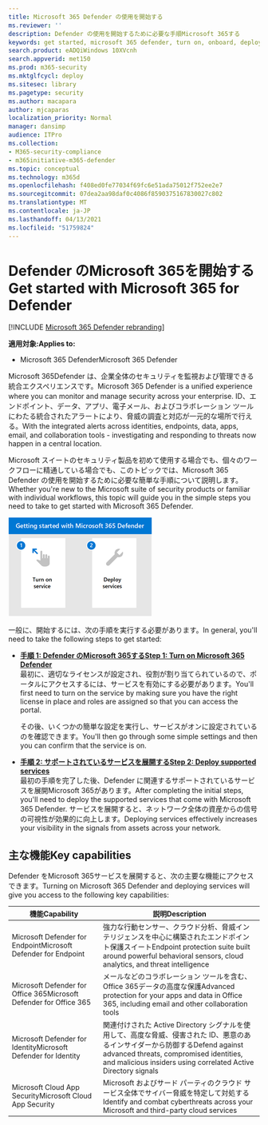 ```yaml
---
title: Microsoft 365 Defender の使用を開始する
ms.reviewer: ''
description: Defender の使用を開始するために必要な手順Microsoft 365する
keywords: get started, microsoft 365 defender, turn on, onboard, deploy
search.product: eADQiWindows 10XVcnh
search.appverid: met150
ms.prod: m365-security
ms.mktglfcycl: deploy
ms.sitesec: library
ms.pagetype: security
ms.author: macapara
author: mjcaparas
localization_priority: Normal
manager: dansimp
audience: ITPro
ms.collection:
- M365-security-compliance
- m365initiative-m365-defender
ms.topic: conceptual
ms.technology: m365d
ms.openlocfilehash: f408ed0fe77034f69fc6e51ada75012f752ee2e7
ms.sourcegitcommit: 07dea2aa98daf0c4086f8590375167830027c802
ms.translationtype: MT
ms.contentlocale: ja-JP
ms.lasthandoff: 04/13/2021
ms.locfileid: "51759824"
---
```

# <a name="get-started-with-microsoft-365-for-defender"></a><span data-ttu-id="a7f0e-104">Defender のMicrosoft 365を開始する</span><span class="sxs-lookup"><span data-stu-id="a7f0e-104">Get started with Microsoft 365 for Defender</span></span>

[!INCLUDE [Microsoft 365 Defender rebranding](../includes/microsoft-defender.md)]

<span data-ttu-id="a7f0e-105">**適用対象:**</span><span class="sxs-lookup"><span data-stu-id="a7f0e-105">**Applies to:**</span></span>
- <span data-ttu-id="a7f0e-106">Microsoft 365 Defender</span><span class="sxs-lookup"><span data-stu-id="a7f0e-106">Microsoft 365 Defender</span></span>

<span data-ttu-id="a7f0e-107">Microsoft 365Defender は、企業全体のセキュリティを監視および管理できる統合エクスペリエンスです。</span><span class="sxs-lookup"><span data-stu-id="a7f0e-107">Microsoft 365 Defender is a unified experience where you can monitor and manage security across your enterprise.</span></span> <span data-ttu-id="a7f0e-108">ID、エンドポイント、データ、アプリ、電子メール、およびコラボレーション ツールにわたる統合されたアラートにより、脅威の調査と対応が一元的な場所で行える。</span><span class="sxs-lookup"><span data-stu-id="a7f0e-108">With the integrated alerts across identities, endpoints, data, apps, email, and collaboration tools - investigating and responding to threats now happen in a central location.</span></span> 

<span data-ttu-id="a7f0e-109">Microsoft スイートのセキュリティ製品を初めて使用する場合でも、個々のワークフローに精通している場合でも、このトピックでは、Microsoft 365 Defender の使用を開始するために必要な簡単な手順について説明します。</span><span class="sxs-lookup"><span data-stu-id="a7f0e-109">Whether you're new to the Microsoft suite of security products or familiar with individual workflows, this topic will guide you in the simple steps you need to take to get started with Microsoft 365 Defender.</span></span>

![Defender の手順の開始Microsoft 365イメージ](../../media/mtp/get-started-m365d.png)

<span data-ttu-id="a7f0e-111">一般に、開始するには、次の手順を実行する必要があります。</span><span class="sxs-lookup"><span data-stu-id="a7f0e-111">In general, you'll need to take the following steps to get started:</span></span>

- <span data-ttu-id="a7f0e-112">**[手順 1: Defender のMicrosoft 365する](m365d-enable.md)**</span><span class="sxs-lookup"><span data-stu-id="a7f0e-112">**[Step 1: Turn on Microsoft 365 Defender](m365d-enable.md)**</span></span> <br>
    <span data-ttu-id="a7f0e-113">最初に、適切なライセンスが設定され、役割が割り当てられているので、ポータルにアクセスするには、サービスを有効にする必要があります。</span><span class="sxs-lookup"><span data-stu-id="a7f0e-113">You'll first need to turn on the service by making sure you have the right license in place and roles are assigned so that you can access the portal.</span></span> 

    <span data-ttu-id="a7f0e-114">その後、いくつかの簡単な設定を実行し、サービスがオンに設定されているのを確認できます。</span><span class="sxs-lookup"><span data-stu-id="a7f0e-114">You'll then go through some simple settings and then you can confirm that the service is on.</span></span>

- <span data-ttu-id="a7f0e-115">**[手順 2: サポートされているサービスを展開する](deploy-supported-services.md)**</span><span class="sxs-lookup"><span data-stu-id="a7f0e-115">**[Step 2: Deploy supported services](deploy-supported-services.md)**</span></span> <br>
    <span data-ttu-id="a7f0e-116">最初の手順を完了した後、Defender に関連するサポートされているサービスを展開Microsoft 365があります。</span><span class="sxs-lookup"><span data-stu-id="a7f0e-116">After completing the initial steps, you'll need to deploy the supported services that come with Microsoft 365 Defender.</span></span> <span data-ttu-id="a7f0e-117">サービスを展開すると、ネットワーク全体の資産からの信号の可視性が効果的に向上します。</span><span class="sxs-lookup"><span data-stu-id="a7f0e-117">Deploying services effectively increases your visibility in the signals from assets across your network.</span></span>


## <a name="key-capabilities"></a><span data-ttu-id="a7f0e-118">主な機能</span><span class="sxs-lookup"><span data-stu-id="a7f0e-118">Key capabilities</span></span>
<span data-ttu-id="a7f0e-119">Defender をMicrosoft 365サービスを展開すると、次の主要な機能にアクセスできます。</span><span class="sxs-lookup"><span data-stu-id="a7f0e-119">Turning on Microsoft 365 Defender and deploying services will give you access to the following key capabilities:</span></span>


| <span data-ttu-id="a7f0e-120">機能</span><span class="sxs-lookup"><span data-stu-id="a7f0e-120">Capability</span></span> | <span data-ttu-id="a7f0e-121">説明</span><span class="sxs-lookup"><span data-stu-id="a7f0e-121">Description</span></span> |
| ------ | ------ |
| <span data-ttu-id="a7f0e-122">Microsoft Defender for Endpoint</span><span class="sxs-lookup"><span data-stu-id="a7f0e-122">Microsoft Defender for Endpoint</span></span> | <span data-ttu-id="a7f0e-123">強力な行動センサー、クラウド分析、脅威インテリジェンスを中心に構築されたエンドポイント保護スイート</span><span class="sxs-lookup"><span data-stu-id="a7f0e-123">Endpoint protection suite built around powerful behavioral sensors, cloud analytics, and threat intelligence</span></span> |
|<span data-ttu-id="a7f0e-124">Microsoft Defender for Office 365</span><span class="sxs-lookup"><span data-stu-id="a7f0e-124">Microsoft Defender for Office 365</span></span> | <span data-ttu-id="a7f0e-125">メールなどのコラボレーション ツールを含む、Office 365データの高度な保護</span><span class="sxs-lookup"><span data-stu-id="a7f0e-125">Advanced protection for your apps and data in Office 365, including email and other collaboration tools</span></span> |
| <span data-ttu-id="a7f0e-126">Microsoft Defender for Identity</span><span class="sxs-lookup"><span data-stu-id="a7f0e-126">Microsoft Defender for Identity</span></span> | <span data-ttu-id="a7f0e-127">関連付けされた Active Directory シグナルを使用して、高度な脅威、侵害された ID、悪意のあるインサイダーから防御する</span><span class="sxs-lookup"><span data-stu-id="a7f0e-127">Defend against advanced threats, compromised identities, and malicious insiders using correlated Active Directory signals</span></span> |
| <span data-ttu-id="a7f0e-128">Microsoft Cloud App Security</span><span class="sxs-lookup"><span data-stu-id="a7f0e-128">Microsoft Cloud App Security</span></span> | <span data-ttu-id="a7f0e-129">Microsoft およびサード パーティのクラウド サービス全体でサイバー脅威を特定して対処する</span><span class="sxs-lookup"><span data-stu-id="a7f0e-129">Identify and combat cyberthreats across your Microsoft and third-party cloud services</span></span> |





